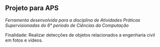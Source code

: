 ## Projeto para APS

*Ferramenta desenvolvida para a disciplina de Atividades Práticas Supervisionadas do 6° período de Ciências da Computação*

Finalidade: Realizar detecções de objetos relacionados a engenharia civil em fotos e vídeos.
